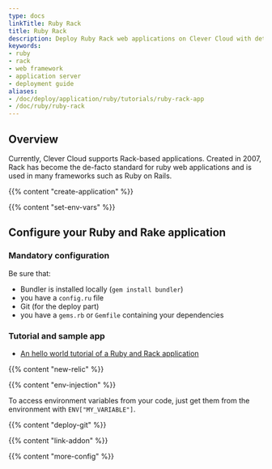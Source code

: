 ```yaml
---
type: docs
linkTitle: Ruby Rack
title: Ruby Rack
description: Deploy Ruby Rack web applications on Clever Cloud with detailed step-by-step tutorials and configuration examples
keywords:
- ruby
- rack
- web framework
- application server
- deployment guide
aliases:
- /doc/deploy/application/ruby/tutorials/ruby-rack-app
- /doc/ruby/ruby-rack
---
```


## Overview

Currently, Clever Cloud supports Rack-based applications.
Created in 2007, Rack has become the de-facto standard for ruby web applications and is used in many frameworks such as Ruby on Rails.

{{% content "create-application" %}}

 {{% content "set-env-vars" %}}

## Configure your Ruby and Rake application

### Mandatory configuration

Be sure that:

* Bundler is installed locally (`gem install bundler`)
* you have a `config.ru` file
* Git (for the deploy part)
* you have a `gems.rb` or `Gemfile` containing your dependencies

### Tutorial and sample app

- [An hello world tutorial of a Ruby and Rack application](/developers/guides/ruby-rack-app-tutorial)

 {{% content "new-relic" %}}

 {{% content "env-injection" %}}

To access environment variables from your code, just get them from the environment with `ENV["MY_VARIABLE"]`.

 {{% content "deploy-git" %}}

 {{% content "link-addon" %}}

{{% content "more-config" %}}
